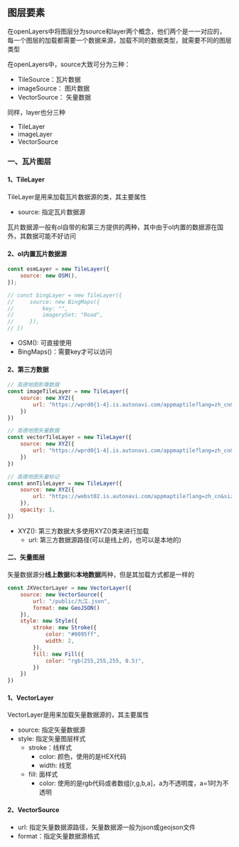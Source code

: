 ## 图层要素

在openLayers中将图层分为source和layer两个概念，他们两个是一一对应的，每一个图层的加载都需要一个数据来源，加载不同的数据类型，就需要不同的图层类型

在openLayers中，source大致可分为三种：

- TileSource：瓦片数据
- imageSource： 图片数据
- VectorSource： 矢量数据

同样，layer也分三种

- TileLayer
- imageLayer
- VectorSource

### 一、瓦片图层

#### 1、TileLayer

TileLayer是用来加载瓦片数据源的类，其主要属性

- source: 指定瓦片数据源

瓦片数据源一般有ol自带的和第三方提供的两种，其中由于ol内置的数据源在国外，其数据可能不好访问



#### 2、ol内置瓦片数据源

```javascript
const osmLayer = new TileLayer({
    source: new OSM(),
});

// const bingLayer = new TileLayer({
//     source: new BingMaps({
//         key: "",
//         imagerySet: "Road",
//     }),
// })
```

- OSM(): 可直接使用
- BingMaps()：需要key才可以访问



#### 2、第三方数据

```javascript
// 高德地图影像数据
const imageTileLayer = new TileLayer({
    source: new XYZ({
        url: "https://wprd0{1-4}.is.autonavi.com/appmaptile?lang=zh_cn&size=1&style=6&x={x}&y={y}&z={z}",
    })
})

// 高德地图矢量数据
const vectorTileLayer = new TileLayer({
    source: new XYZ({
        url: "https://wprd0{1-4}.is.autonavi.com/appmaptile?lang=zh_cn&size=1&style=7&x={x}&y={y}&z={z}",
    })
})

// 高德地图矢量标记
const annTileLayer = new TileLayer({
    source: new XYZ({
        url: "https://webst02.is.autonavi.com/appmaptile?lang=zh_cn&size=1&style=8&x={x}&y={y}&z={z}",
    }),
    opacity: 1,
})
```

- XYZ(): 第三方数据大多使用XYZ()类来进行加载
    - url: 第三方数据源路径(可以是线上的，也可以是本地的)



#### 二、矢量图层

矢量数据源分**线上数据**和**本地数据**两种，但是其加载方式都是一样的

```javascript
const JXVectorLayer = new VectorLayer({
    source: new VectorSource({
        url: "/public/九江.json",
        format: new GeoJSON()
    }),
    style: new Style({
        stroke: new Stroke({
            color: "#0095ff",
            width: 2,
        }),
        fill: new Fill({
            color: "rgb(255,255,255, 0.5)",
        })
    })
})
```

#### 1、VectorLayer

VectorLayer是用来加载矢量数据源的，其主要属性

- source: 指定矢量数据源
- style: 指定矢量图层样式
    - stroke：线样式
        - color: 颜色，使用的是HEX代码
        - width: 线宽
    - fill: 面样式
        - color: 使用的是rgb代码或者数组[r,g,b,a]，a为不透明度，a=1时为不透明



#### 2、VectorSource

- url: 指定矢量数据源路径，矢量数据源一般为json或geojson文件
- format：指定矢量数据源格式

